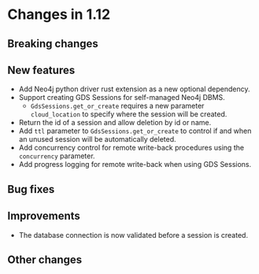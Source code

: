 # Changes in 1.12


## Breaking changes


## New features

* Add Neo4j python driver rust extension as a new optional dependency.
* Support creating GDS Sessions for self-managed Neo4j DBMS.
  * `GdsSessions.get_or_create` requires a new parameter `cloud_location` to specify where the session will be created.
* Return the id of a session and allow deletion by id or name.
* Add `ttl` parameter to `GdsSessions.get_or_create` to control if and when an unused session will be automatically deleted.
* Add concurrency control for remote write-back procedures using the `concurrency` parameter.
* Add progress logging for remote write-back when using GDS Sessions.

## Bug fixes


## Improvements

* The database connection is now validated before a session is created.

## Other changes
